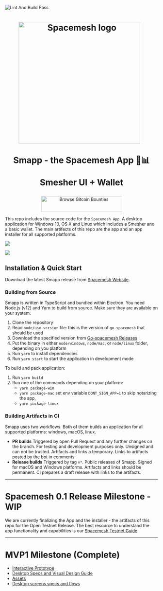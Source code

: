 ![Lint And Build Pass](https://github.com/spacemeshos/smapp/workflows/Lint%20And%20App%20Build/badge.svg)

<h1 align="center">
  <a href="https://spacemesh.io"><img width="400" src="https://spacemesh.io/content/images/2019/05/black_logo_hp.png" alt="Spacemesh logo" /></a>
  <p align="center">Smapp - the Spacemesh App 🏦📊</p>
  <p align="center">Smesher UI + Wallet</p>
</h1>


<p align="center">
<a href="https://gitcoin.co/profile/spacemeshos" title="Push Open Source Forward">
    <img src="https://gitcoin.co/static/v2/images/promo_buttons/slice_02.png" width="267px" height="52px" alt="Browse Gitcoin Bounties"/>
</a>
</p>

This repo includes the source code for the `Spacemesh App`. A desktop application for Windows 10, OS X and Linux which includes a Smesher and a basic wallet. The main artifects of this repo are the app and an app installer for all supported platforms.

![](https://github.com/spacemeshos/smapp/blob/develop/resources/smapp_app_smesher.png)

![](https://github.com/spacemeshos/smapp/blob/develop/resources/smapp_app_wallet.png)


## Installation & Quick Start

Download the latest Smapp release from [Spacemesh Website](https://spacemesh.io/start/).

### Building from Source

Smapp is written in TypeScript and bundled within Electron. You need Node.js (v12) and Yarn to build from source. Make sure they are available on your system.

1. Clone the repository
2. Read `node/use-version` file: this is the version of `go-spacemesh` that should be used
3. Download the specified version from [Go-spacemesh Releases](https://github.com/spacemeshos/go-spacemesh/releases)
4. Put the binary in either `node/windows`, `node/mac`, or `node/linux` folder, depending on you platform
5. Run `yarn` to install dependencies
6. Run `yarn start` to start the application in development mode

To build and pack application:

1. Run `yarn build`
2. Run one of the commands depending on your platform:
   - `yarn package-win`
   - `yarn package-mac`
     set env variable `DONT_SIGN_APP=1` to skip notarizing the app,
   - `yarn package-linux`

### Building Artifacts in CI

Smapp uses two workflows. Both of them builds an application for all supported platforms: windows, macOS, linux.

- **PR builds**
  Triggered by open Pull Request and any further changes on the branch.
  For testing and development purposes only.
  Unsigned and can not be trusted.
  Artifacts and links a temporary.
  Links to artifacts posted by the bot in comments.
- **Release builds**
  Triggered by tag `v*`.
  Public releases of Smapp.
  Signed for macOS and Windows platforms.
  Artifacts and links should be permanent.
  CI prepares a draft release with links to the artifacts.

---

# Spacemesh 0.1 Release Milestone - WIP
We are currently finalizing the App and the installer - the artifacts of this repo for the Open Testnet Release. The best resource to understand the app functionality and capabilities is our [Spacemesh Testnet Guide](http://testnet.spacemesh.io). 

---

# MVP1 Milestone (Complete)
- [Interactive Prototype](https://xd.adobe.com/view/d1d14f8b-4c11-46a9-400b-c0157ecae268-a7e0/?fullscreen)
- [Desktop Specs and Visual Design Guide](https://docs.google.com/presentation/d/1G20T3KSt3iVmTqPJ7x9bljBA--PrPUNOpRNA9klVRSk/edit?usp=sharing)
- [Assets](https://drive.google.com/drive/folders/1OHXb15_5uKHsGGMlm0zQ8LSIMRz9C2E7)
- [Desktop screens specs and flows](https://xd.adobe.com/spec/82a02ed8-aecc-466a-4107-10c94808ade3-f491/)


